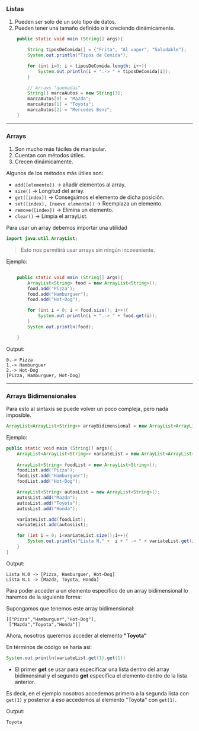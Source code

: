 ### Listas

1. Pueden ser solo de un solo tipo de datos.
2. Pueden tener una tamaño definido o ir creciendo dinámicamente.

``` java
    public static void main (String[] args){

        String tiposDeComida[] = {"Frita", "Al vapor", "Saludable"};
        System.out.println("Tipos de Comida");

        for (int i=0; i < tiposDeComida.length; i++){
            System.out.println(i + ".-> " + tiposDeComida[i]);
        }

        // Arrays "quemadas"
        String[] marcaAutos = new String[3];
        marcaAutos[0] = "Mazda";
        marcaAutos[1] = "Toyota";
        marcaAutos[2] = "Mercedes Benz";  
    }
```

---

### Arrays

1. Son mucho más fáciles de manipular.
2. Cuentan con métodos útiles.
3. Crecen dinámicamente.

Algunos de los métodos más útiles son:

+ `add([elemento])` -> añadir elementos al array.
+ `size()` -> Longitud del array.
+ `get([index])` -> Conseguimos el elemento de dicha posición. 
+ `set([index], [nuevo elemento])` -> Reemplaza un elemento.
+ `remove([index])` -> Elimina un elemento.
+ `clear()` -> Limpia el arrayList.

Para usar un array debemos importar una utilidad

``` java
import java.util.ArrayList;
```
> Esto nos permitirá usar arrays sin ningún incoveniente.

Ejemplo:
``` java

    public static void main (String[] args){
        ArrayList<String> food = new ArrayList<String>();   
        food.add("Pizza");       
        food.add("Hamburguer");  
        food.add("Hot-Dog");      

        for (int i = 0; i < food.size(); i++){
            System.out.println(i + ".-> " + food.get(i));
        }
        System.out.println(food);

    }
```

Output:

``` 
0.-> Pizza
1.-> Hamburguer
2.-> Hot-Dog
[Pizza, Hamburguer, Hot-Dog]
```

---

### Arrays Bidimensionales

Para esto al sintaxis se puede volver un poco compleja, pero nada imposible.

``` java
ArrayList<ArrayList<String>> arrayBidimensional = new ArrayList<ArrayList<String>>();
```

Ejemplo:
``` java
public static void main (String[] args){
    ArrayList<ArrayList<String>> variateList = new ArrayList<ArrayList<String>>();
        
    ArrayList<String> foodList = new ArrayList<String>();   
    foodList.add("Pizza");       
    foodList.add("Hamburguer");   
    foodList.add("Hot-Dog");

    ArrayList<String> autosList = new ArrayList<String>();   
    autosList.add("Mazda");       
    autosList.add("Toyota");   
    autosList.add("Honda");

    variateList.add(foodList);
    variateList.add(autosList);

    for (int i = 0; i<variateList.size();i++){
        System.out.println("Lista N." +  i + " -> " + variateList.get(i));
    }
}
``` 

Output:
```
Lista N.0 -> [Pizza, Hamburguer, Hot-Dog]
Lista N.1 -> [Mazda, Toyota, Honda]
```

Para poder acceder a un elemento específico de un array bidimensional lo haremos de la siguiente forma:

Supongamos que tenemos este array bidimensional:
```
[["Pizza","Hamburguer","Hot-Dog"],
 ["Mazda","Toyota","Honda"]]
```

Ahora, nosotros queremos acceder al elemento **"Toyota"**


En términos de código se haría así:
``` java
System.out.println(variateList.get(1).get(1))
```

+ El primer **get** se usar para especificar una lista dentro del array bidimensinal y el segundo **get** especifica el elemento dentro de la lista anterior.

Es decir, en el ejemplo nosotros accedemos primero a la segunda lista con `get(1)` y posterior a eso accedemos al elemento "Toyota" con `get(1)`.

Output:
```
Toyota
```
